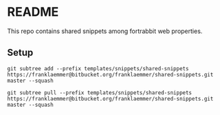 # README #

This repo contains shared snippets among fortrabbit web properties.


## Setup

`git subtree add --prefix templates/snippets/shared-snippets https://franklaemmer@bitbucket.org/franklaemmer/shared-snippets.git master --squash`

`git subtree pull --prefix templates/snippets/shared-snippets https://franklaemmer@bitbucket.org/franklaemmer/shared-snippets.git master --squash`

